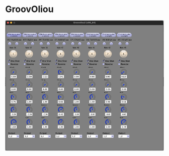# GroovOliou

![GroovOliou](https://github.com/oliou/GroovOliou/blob/main/screenshot_1.png?raw=true)
